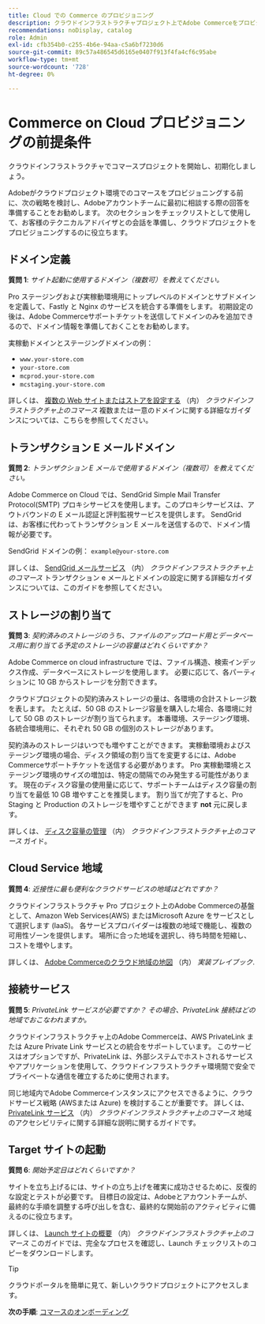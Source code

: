 ```yaml
---
title: Cloud での Commerce のプロビジョニング
description: クラウドインフラストラクチャプロジェクト上でAdobe CommerceをプロビジョニングするAdobeカスタマーテクニカルアドバイザーの準備方法を説明します。
recommendations: noDisplay, catalog
role: Admin
exl-id: cfb354b0-c255-4b6e-94aa-c5a6bf7230d6
source-git-commit: 89c57a486545d6165e0407f913f4fa4cf6c95abe
workflow-type: tm+mt
source-wordcount: '728'
ht-degree: 0%

---
```


# Commerce on Cloud プロビジョニングの前提条件

クラウドインフラストラクチャでコマースプロジェクトを開始し、初期化しましょう。

Adobeがクラウドプロジェクト環境でのコマースをプロビジョニングする前に、次の戦略を検討し、Adobeアカウントチームに最初に相談する際の回答を準備することをお勧めします。 次のセクションをチェックリストとして使用して、お客様のテクニカルアドバイザとの会話を準備し、クラウドプロジェクトをプロビジョニングするのに役立ちます。

## ドメイン定義

**質問 1**: _サイト起動に使用するドメイン（複数可）を教えてください。_

Pro ステージングおよび実稼動環境用にトップレベルのドメインとサブドメインを定義して、Fastly と Nginx のサービスを統合する準備をします。 初期設定の後は、Adobe Commerceサポートチケットを送信してドメインのみを追加できるので、ドメイン情報を準備しておくことをお勧めします。

実稼動ドメインとステージングドメインの例：

- `www.your-store.com`
- `your-store.com`
- `mcprod.your-store.com`
- `mcstaging.your-store.com`

詳しくは、 [複数の Web サイトまたはストアを設定する](../cloud-guide/store/multiple-sites.md) （内） _クラウドインフラストラクチャ上のコマース_ 複数または一意のドメインに関する詳細なガイダンスについては、こちらを参照してください。

## トランザクション E メールドメイン

**質問 2**: _トランザクション E メールで使用するドメイン（複数可）を教えてください。_

Adobe Commerce on Cloud では、SendGrid Simple Mail Transfer Protocol(SMTP) プロキシサービスを使用します。このプロキシサービスは、アウトバウンドの E メール認証と評判監視サービスを提供します。 SendGrid は、お客様に代わってトランザクション E メールを送信するので、ドメイン情報が必要です。

SendGrid ドメインの例： `example@your-store.com`

詳しくは、 [SendGrid メールサービス](../cloud-guide/project/sendgrid.md) （内） _クラウドインフラストラクチャ上のコマース_ トランザクション e メールとドメインの設定に関する詳細なガイダンスについては、このガイドを参照してください。

## ストレージの割り当て

**質問 3**: _契約済みのストレージのうち、ファイルのアップロード用とデータベース用に割り当てる予定のストレージの容量はどれくらいですか？_

Adobe Commerce on cloud infrastructure では、ファイル構造、検索インデックス作成、データベースにストレージを使用します。 必要に応じて、各パーティションに 10 GB からストレージを分割できます。

クラウドプロジェクトの契約済みストレージの量は、各環境の合計ストレージ数を表します。 たとえば、50 GB のストレージ容量を購入した場合、各環境に対して 50 GB のストレージが割り当てられます。 本番環境、ステージング環境、各統合環境用に、それぞれ 50 GB の個別のストレージがあります。

契約済みのストレージはいつでも増やすことができます。 実稼動環境およびステージング環境の場合、ディスク領域の割り当てを変更するには、Adobe Commerceサポートチケットを送信する必要があります。 Pro 実稼動環境とステージング環境のサイズの増加は、特定の間隔でのみ発生する可能性があります。 現在のディスク容量の使用量に応じて、サポートチームはディスク容量の割り当てを最低 10 GB 増やすことを推奨します。 割り当てが完了すると、Pro Staging と Production のストレージを増やすことができます **not** 元に戻します。

詳しくは、 [ディスク容量の管理](../cloud-guide/storage/manage-disk-space.md) （内） _クラウドインフラストラクチャ上のコマース_ ガイド。

## Cloud Service 地域

**質問 4**: _近接性に最も便利なクラウドサービスの地域はどれですか？_

クラウドインフラストラクチャ Pro プロジェクト上のAdobe Commerceの基盤として、Amazon Web Services(AWS) またはMicrosoft Azure をサービスとして選択します (IaaS)。 各サービスプロバイダーは複数の地域で機能し、複数の可用性ゾーンを提供します。 場所に合った地域を選択し、待ち時間を短縮し、コストを増やします。

詳しくは、 [Adobe Commerceのクラウド地域の地図](https://experienceleague.adobe.com/docs/commerce-operations/implementation-playbook/infrastructure/cloud/regions.html) （内） _実装プレイブック_.

## 接続サービス

**質問 5**: _PrivateLink サービスが必要ですか？ その場合、PrivateLink 接続はどの地域でおこなわれますか。_

クラウドインフラストラクチャ上のAdobe Commerceは、AWS PrivateLink または Azure Private Link サービスとの統合をサポートしています。 このサービスはオプションですが、PrivateLink は、外部システムでホストされるサービスやアプリケーションを使用して、クラウドインフラストラクチャ環境間で安全でプライベートな通信を確立するために使用されます。

同じ地域内でAdobe Commerceインスタンスにアクセスできるように、クラウドサービス戦略 (AWSまたは Azure) を検討することが重要です。 詳しくは、 [PrivateLink サービス](../cloud-guide/development/privatelink-service.md) （内） _クラウドインフラストラクチャ上のコマース_ 地域のアクセシビリティに関する詳細な説明に関するガイドです。

## Target サイトの起動

**質問 6**: _開始予定日はどれくらいですか？_

サイトを立ち上げるには、サイトの立ち上げを確実に成功させるために、反復的な設定とテストが必要です。 目標日の設定は、Adobeとアカウントチームが、最終的な手順を調整する呼び出しを含む、最終的な開始前のアクティビティに備えるのに役立ちます。

詳しくは、 [Launch サイトの概要](../cloud-guide/launch/overview.md) （内） _クラウドインフラストラクチャ上のコマース_ このガイドでは、完全なプロセスを確認し、Launch チェックリストのコピーをダウンロードします。

>[!TIP]
>
> クラウドポータルを簡単に見て、新しいクラウドプロジェクトにアクセスします。
>
>**次の手順**: [コマースのオンボーディング](onboarding.md)
